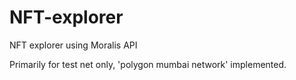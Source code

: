 # NFT-explorer
NFT explorer using Moralis API

Primarily for test net only, 'polygon mumbai network' implemented.
